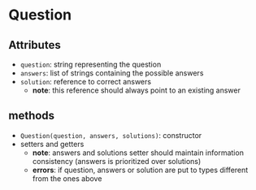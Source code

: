 # Question

## Attributes

- `question`: string representing the question
- `answers`: list of strings containing the possible answers
- `solution`: reference to correct answers
  - **note**: this reference should always point to an existing answer

## methods

- `Question(question, answers, solutions)`: constructor
- setters and getters
  - **note**: answers and solutions setter should maintain information consistency (answers is prioritized over solutions)
  - **errors**: if question, answers or solution are put to types different from the ones above
